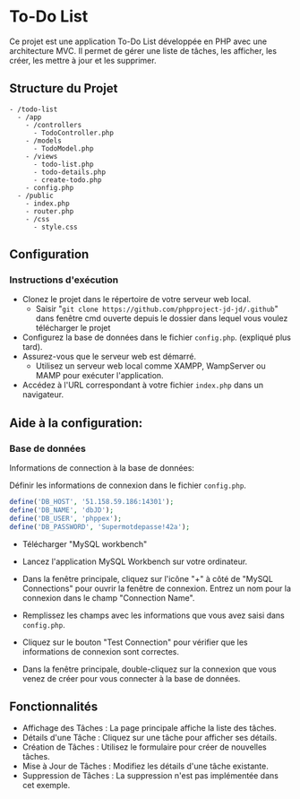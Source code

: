 # To-Do List

Ce projet est une application To-Do List développée en PHP avec une architecture MVC. Il permet de gérer une liste de tâches, les afficher, les créer, les mettre à jour et les supprimer.

## Structure du Projet

```
- /todo-list
  - /app
    - /controllers
      - TodoController.php
    - /models
      - TodoModel.php
    - /views
      - todo-list.php
      - todo-details.php
      - create-todo.php
    - config.php
  - /public
    - index.php
    - router.php
    - /css
      - style.css
```


## Configuration

### Instructions d'exécution

- Clonez le projet dans le répertoire de votre serveur web local.
    - Saisir "`git clone https://github.com/phpproject-jd-jd/.github`" dans fenêtre cmd ouverte depuis le dossier dans lequel vous voulez télécharger le projet
-  Configurez la base de données dans le fichier `config.php`. (expliqué plus tard).
- Assurez-vous que le serveur web est démarré.
    - Utilisez un serveur web local comme XAMPP, WampServer ou MAMP pour exécuter l'application.        
- Accédez à l'URL correspondant à votre fichier `index.php` dans un navigateur.       

## Aide à la configuration:

### Base de données

Informations de connection à la base de données: 

Définir les informations de connexion dans le fichier `config.php`.

```php
define('DB_HOST', '51.158.59.186:14301');
define('DB_NAME', 'dbJD');
define('DB_USER', 'phppex');
define('DB_PASSWORD', 'Supermotdepasse!42a');
```

- Télécharger "MySQL workbench"   

- Lancez l'application MySQL Workbench sur votre ordinateur.  
    
- Dans la fenêtre principale, cliquez sur l'icône "+" à côté de "MySQL Connections" pour ouvrir la fenêtre de connexion.
Entrez un nom pour la connexion dans le champ "Connection Name".

- Remplissez les champs avec les informations que vous avez saisi dans `config.php`.

- Cliquez sur le bouton "Test Connection" pour vérifier que les informations de connexion sont correctes.

- Dans la fenêtre principale, double-cliquez sur la connexion que vous venez de créer pour vous connecter à la base de données.

## Fonctionnalités

- Affichage des Tâches : La page principale affiche la liste des tâches.
- Détails d'une Tâche : Cliquez sur une tâche pour afficher ses détails.
- Création de Tâches : Utilisez le formulaire pour créer de nouvelles tâches.
- Mise à Jour de Tâches : Modifiez les détails d'une tâche existante.
- Suppression de Tâches : La suppression n'est pas implémentée dans cet exemple.
